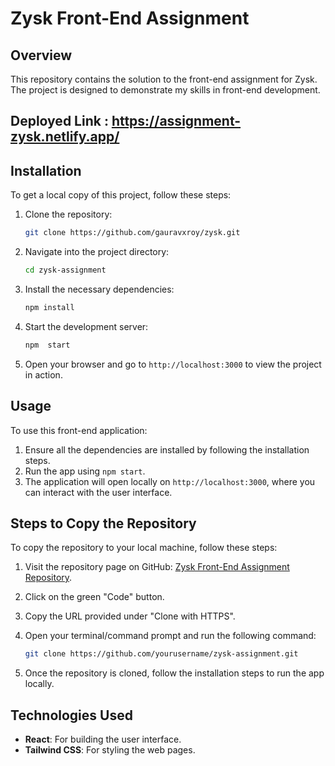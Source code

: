 # Zysk Front-End Assignment

## Overview
This repository contains the solution to the front-end assignment for Zysk. The project is designed to demonstrate my skills in front-end development.

## Deployed Link :  https://assignment-zysk.netlify.app/

## Installation
To get a local copy of this project, follow these steps:

1. Clone the repository:

    ```bash
    git clone https://github.com/gauravxroy/zysk.git
    ```

2. Navigate into the project directory:

    ```bash
    cd zysk-assignment
    ```

3. Install the necessary dependencies:

    ```bash
    npm install
    ```

4. Start the development server:

    ```bash
    npm  start
    ```

5. Open your browser and go to `http://localhost:3000` to view the project in action.

## Usage
To use this front-end application:
1. Ensure all the dependencies are installed by following the installation steps.
2. Run the app using `npm start`.
3. The application will open locally on `http://localhost:3000`, where you can interact with the user interface.

## Steps to Copy the Repository
To copy the repository to your local machine, follow these steps:

1. Visit the repository page on GitHub: [Zysk Front-End Assignment Repository](https://github.com/gauravxroy/zysk.git).
2. Click on the green "Code" button.
3. Copy the URL provided under "Clone with HTTPS".
4. Open your terminal/command prompt and run the following command:

    ```bash
    git clone https://github.com/yourusername/zysk-assignment.git
    ```

5. Once the repository is cloned, follow the installation steps to run the app locally.

## Technologies Used
- **React**: For building the user interface.
- **Tailwind CSS**: For styling the web pages.

